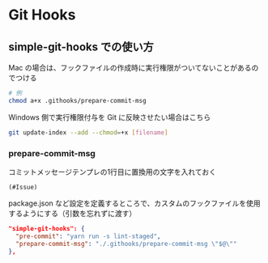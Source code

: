 # Git Hooks
## simple-git-hooks での使い方
Mac の場合は、フックファイルの作成時に実行権限がついてないことがあるのでつける
```bash
# 例
chmod a+x .githooks/prepare-commit-msg
```

Windows 側で実行権限付与を Git に反映させたい場合はこちら
```bash
git update-index --add --chmod=+x [filename]
```

### prepare-commit-msg
コミットメッセージテンプレの1行目に置換用の文字を入れておく
```
(#Issue)
```

package.json など設定を定義するところで、カスタムのフックファイルを使用するようにする（引数を忘れずに渡す）
```json
"simple-git-hooks": {
  "pre-commit": "yarn run -s lint-staged",
  "prepare-commit-msg": "./.githooks/prepare-commit-msg \"$@\""
},
```
